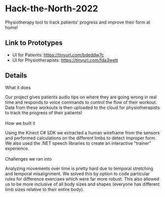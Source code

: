 # Hack-the-North-2022
Physiotherapy tool to track patients' progress and improve their form at home!

## Link to Prototypes
- UI for Patients: https://tinyurl.com/bdeddw7c
- UI for Physiotherapists: https://tinyurl.com/fda3wett

## Details

What it does

Our project gives patients audio tips on where they are going wrong in real time and responds to voice commands to control the flow of their workout. 
Data from these workouts is then uploaded to the cloud for physiotherapists to track the progress of their patients!
<br/><br/>
How we built it

Using the Kinect C# SDK we extracted a human wireframe from the sensors and performed calculations on the different limbs to detect improper form. 
We also used the .NET speech libraries to create an interactive "trainer" experience.
<br/><br/>
Challenges we ran into

Analyzing movements over time is pretty hard due to temporal stretching and temporal misalignment. 
We solved this by option to code particular rules for difference exercises which were far more robust. 
This also allowed us to be more inclusive of all body sizes and shapes (everyone has different limb sizes relative to their entire body).
